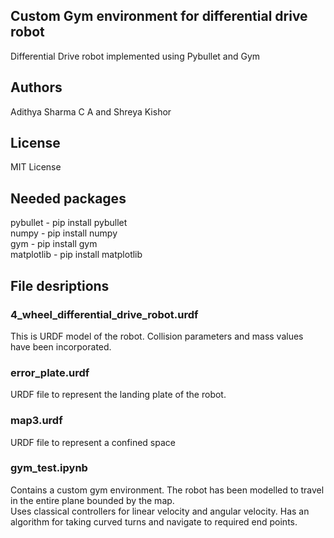 ## Custom Gym environment for differential drive robot
Differential Drive robot implemented using Pybullet and Gym
## Authors
Adithya Sharma C A and Shreya Kishor
## License 
MIT License
## Needed packages
pybullet - pip install pybullet <br/>
numpy - pip install numpy <br/>
gym - pip install gym <br/>
matplotlib - pip install matplotlib
## File desriptions
### 4_wheel_differential_drive_robot.urdf
This is URDF model of the robot. Collision parameters and mass values have been incorporated.
### error_plate.urdf
URDF file to represent the landing plate of the robot.
### map3.urdf
URDF file to represent a confined space
### gym_test.ipynb
Contains a custom gym environment.
The robot has been modelled to travel in the entire plane bounded by the map.<br/>
Uses classical controllers for linear velocity and angular velocity. Has an algorithm for taking curved turns and navigate to required end points.
